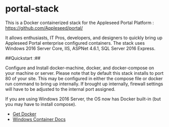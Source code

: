 # portal-stack
This is a Docker containerized stack for the Appleseed Portal Platform : https://github.com/Appleseed/portal/

It allows enthusiasts, IT Pros, developers, and designers to quickly bring up Appleseed Portal enterprise configured containers.  The stack uses Windows 2016 Server Core, IIS, ASPNet 4.6.1, SQL Server 2016 Express.


##Quickstart :##

Configure and Install docker-machine, docker, and docker-compose on your machine or server.  Please note that by default this stack installs to port 80 of your site.  This may be configured in either the compose file or docker run command to bring up internally.  If brought up internally, firewall settings will have to be adjusted to the internal port assigned.

If you are using Windows 2016 Server, the OS now has Docker built-in (but you may have to install compose).
- [Get Docker ](https://www.docker.com/products/overview)
- [Windows Container Docs ](https://aka.ms/WindowsContainers)



